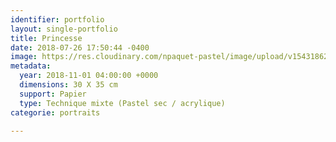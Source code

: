 ```yaml
---
identifier: portfolio
layout: single-portfolio
title: Princesse
date: 2018-07-26 17:50:44 -0400
image: https://res.cloudinary.com/npaquet-pastel/image/upload/v1543186254/22D26E57-BBBF-491F-9A57-488944DD5F8A.jpg
metadata:
  year: 2018-11-01 04:00:00 +0000
  dimensions: 30 X 35 cm
  support: Papier
  type: Technique mixte (Pastel sec / acrylique)
categorie: portraits

---
```

